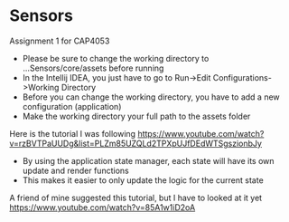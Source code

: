 # Sensors
Assignment 1 for CAP4053

- Please be sure to change the working directory to ...Sensors/core/assets before running
- In the Intellij IDEA, you just have to go to Run->Edit Configurations->Working Directory
- Before you can change the working directory, you have to add a new configuration (application)
- Make the working directory your full path to the assets folder

Here is the tutorial I was following
https://www.youtube.com/watch?v=rzBVTPaUUDg&list=PLZm85UZQLd2TPXpUJfDEdWTSgszionbJy

- By using the application state manager, each state will have its own update and render functions
- This makes it easier to only update the logic for the current state

A friend of mine suggested this tutorial, but I have to looked at it yet
https://www.youtube.com/watch?v=85A1w1iD2oA
